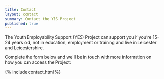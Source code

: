 ```yaml
---
title: Contact
layout: contact
summary: Contact the YES Project
published: true
---
```


The Youth Employability Support (YES) Project can support you if you’re 15-24 years old, not in education, employment or training and live in Leicester and Leicestershire.

Complete the form below and we'll be in touch with more information on how you can access the Project:


{% include contact.html %}
